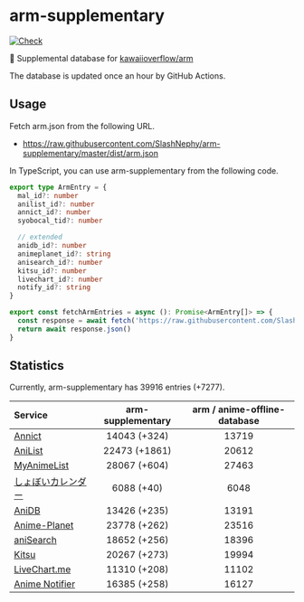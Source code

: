 # arm-supplementary

[![Check](https://github.com/SlashNephy/arm-supplementary/actions/workflows/check-node.yml/badge.svg)](https://github.com/SlashNephy/arm-supplementary/actions/workflows/check-node.yml)

💊 Supplemental database for [kawaiioverflow/arm](https://github.com/kawaiioverflow/arm)

The database is updated once an hour by GitHub Actions.

## Usage

Fetch arm.json from the following URL.

- https://raw.githubusercontent.com/SlashNephy/arm-supplementary/master/dist/arm.json

In TypeScript, you can use arm-supplementary from the following code.

```TypeScript
export type ArmEntry = {
  mal_id?: number
  anilist_id?: number
  annict_id?: number
  syobocal_tid?: number

  // extended
  anidb_id?: number
  animeplanet_id?: string
  anisearch_id?: number
  kitsu_id?: number
  livechart_id?: number
  notify_id?: string
}

export const fetchArmEntries = async (): Promise<ArmEntry[]> => {
  const response = await fetch('https://raw.githubusercontent.com/SlashNephy/arm-supplementary/master/dist/arm.json')
  return await response.json()
}
```

## Statistics

Currently, arm-supplementary has 39916 entries (+7277).

| Service                                     | arm-supplementary | arm / anime-offline-database |
| :------------------------------------------ | :---------------: | :--------------------------: |
| [Annict](https://annict.com)                |   14043 (+324)    |            13719             |
| [AniList](https://anilist.co)               |   22473 (+1861)   |            20612             |
| [MyAnimeList](https://myanimelist.net)      |   28067 (+604)    |            27463             |
| [しょぼいカレンダー](https://cal.syoboi.jp) |    6088 (+40)     |             6048             |
| [AniDB](https://anidb.net)                  |   13426 (+235)    |            13191             |
| [Anime-Planet](https://anime-planet.com)    |   23778 (+262)    |            23516             |
| [aniSearch](https://anisearch.com)          |   18652 (+256)    |            18396             |
| [Kitsu](https://kitsu.io)                   |   20267 (+273)    |            19994             |
| [LiveChart.me](https://livechart.me)        |   11310 (+208)    |            11102             |
| [Anime Notifier](https://notify.moe)        |   16385 (+258)    |            16127             |
